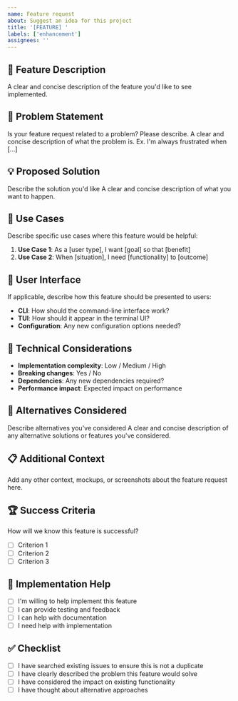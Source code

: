 ```yaml
---
name: Feature request
about: Suggest an idea for this project
title: '[FEATURE] '
labels: ['enhancement']
assignees: ''
---
```


## 🚀 Feature Description

A clear and concise description of the feature you'd like to see implemented.

## 🎯 Problem Statement

Is your feature request related to a problem? Please describe.
A clear and concise description of what the problem is. Ex. I'm always frustrated when [...]

## 💡 Proposed Solution

Describe the solution you'd like
A clear and concise description of what you want to happen.

## 🔄 Use Cases

Describe specific use cases where this feature would be helpful:

1. **Use Case 1**: As a [user type], I want [goal] so that [benefit]
2. **Use Case 2**: When [situation], I need [functionality] to [outcome]

## 🎨 User Interface

If applicable, describe how this feature should be presented to users:

- **CLI**: How should the command-line interface work?
- **TUI**: How should it appear in the terminal UI?
- **Configuration**: Any new configuration options needed?

## 🔧 Technical Considerations

- **Implementation complexity**: Low / Medium / High
- **Breaking changes**: Yes / No
- **Dependencies**: Any new dependencies required?
- **Performance impact**: Expected impact on performance

## 🌟 Alternatives Considered

Describe alternatives you've considered
A clear and concise description of any alternative solutions or features you've considered.

## 📋 Additional Context

Add any other context, mockups, or screenshots about the feature request here.

## 🏆 Success Criteria

How will we know this feature is successful?

- [ ] Criterion 1
- [ ] Criterion 2
- [ ] Criterion 3

## 🤝 Implementation Help

- [ ] I'm willing to help implement this feature
- [ ] I can provide testing and feedback
- [ ] I can help with documentation
- [ ] I need help with implementation

## ✅ Checklist

- [ ] I have searched existing issues to ensure this is not a duplicate
- [ ] I have clearly described the problem this feature would solve
- [ ] I have considered the impact on existing functionality
- [ ] I have thought about alternative approaches 